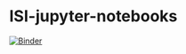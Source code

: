 # ISI-jupyter-notebooks

[![Binder](https://mybinder.org/badge_logo.svg)](https://mybinder.org/v2/gh/MarioKavula/ISI-jupyter-notebooks/Binder?labpath=lectures%2F)
